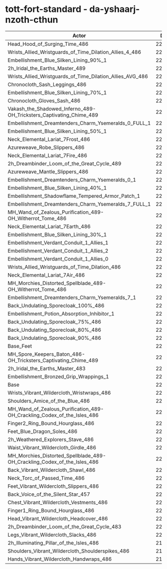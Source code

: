 # tott-fort-standard - da-yshaarj-nzoth-cthun
| Actor | DPS | Increase |
|---|:---:|:---:|
|Head_Hood_of_Surging_Time_486|225819|2.08%|
|Wrists_Allied_Wristguards_of_Time_Dilation_Allies_4_486|224877|1.66%|
|Embellishment_Blue_Silken_Lining_90%_1|224699|1.58%|
|2h_Iridal_the_Earths_Master_489|224273|1.38%|
|Wrists_Allied_Wristguards_of_Time_Dilation_Allies_AVG_486|224246|1.37%|
|Chronocloth_Sash_Leggings_486|224060|1.29%|
|Embellishment_Blue_Silken_Lining_70%_1|224033|1.28%|
|Chronocloth_Gloves_Sash_486|223645|1.10%|
|Vakash_the_Shadowed_Inferno_489-OH_Tricksters_Captivating_Chime_489|223425|1.00%|
|Embellishment_Dreamtenders_Charm_Ysemeralds_0_FULL_1|223422|1.00%|
|Embellishment_Blue_Silken_Lining_50%_1|223265|0.93%|
|Neck_Elemental_Lariat_7Frost_486|223247|0.92%|
|Azureweave_Robe_Slippers_486|223198|0.90%|
|Neck_Elemental_Lariat_7Fire_486|223169|0.89%|
|2h_Dreambinder_Loom_of_the_Great_Cycle_489|222937|0.78%|
|Azureweave_Mantle_Slippers_486|222877|0.75%|
|Embellishment_Dreamtenders_Charm_Ysemeralds_0_1|222866|0.75%|
|Embellishment_Blue_Silken_Lining_40%_1|222841|0.74%|
|Embellishment_Shadowflame_Tempered_Armor_Patch_1|222809|0.72%|
|Embellishment_Dreamtenders_Charm_Ysemeralds_7_FULL_1|222721|0.68%|
|MH_Wand_of_Zealous_Purification_489-OH_Witherrot_Tome_486|222709|0.68%|
|Neck_Elemental_Lariat_7Earth_486|222705|0.68%|
|Embellishment_Blue_Silken_Lining_30%_1|222506|0.59%|
|Embellishment_Verdant_Conduit_1_Allies_1|222352|0.52%|
|Embellishment_Verdant_Conduit_1_Allies_2|222300|0.49%|
|Embellishment_Verdant_Conduit_1_Allies_0|222297|0.49%|
|Wrists_Allied_Wristguards_of_Time_Dilation_486|222261|0.48%|
|Neck_Elemental_Lariat_7Air_486|222242|0.47%|
|MH_Morchies_Distorted_Spellblade_489-OH_Witherrot_Tome_486|222196|0.45%|
|Embellishment_Dreamtenders_Charm_Ysemeralds_7_1|222141|0.42%|
|Back_Undulating_Sporecloak_100%_486|221962|0.34%|
|Embellishment_Potion_Absorption_Inhibitor_1|221891|0.31%|
|Back_Undulating_Sporecloak_75%_486|221871|0.30%|
|Back_Undulating_Sporecloak_80%_486|221855|0.29%|
|Back_Undulating_Sporecloak_90%_486|221836|0.28%|
|Base_Feet|221507|0.13%|
|MH_Spore_Keepers_Baton_486-OH_Tricksters_Captivating_Chime_489|221455|0.11%|
|2h_Iridal_the_Earths_Master_483|221390|0.08%|
|Embellishment_Bronzed_Grip_Wrappings_1|221313|0.05%|
|Base|221210|0.00%|
|Wrists_Vibrant_Wildercloth_Wristwraps_486|221163|-0.02%|
|Shoulders_Amice_of_the_Blue_486|221160|-0.02%|
|MH_Wand_of_Zealous_Purification_489-OH_Crackling_Codex_of_the_Isles_486|221135|-0.03%|
|Finger2_Ring_Bound_Hourglass_486|221079|-0.06%|
|Feet_Blue_Dragon_Soles_486|220982|-0.10%|
|2h_Weathered_Explorers_Stave_486|220941|-0.12%|
|Waist_Vibrant_Wildercloth_Girdle_486|220875|-0.15%|
|MH_Morchies_Distorted_Spellblade_489-OH_Crackling_Codex_of_the_Isles_486|220794|-0.19%|
|Back_Vibrant_Wildercloth_Shawl_486|220790|-0.19%|
|Neck_Torc_of_Passed_Time_486|220672|-0.24%|
|Feet_Vibrant_Wildercloth_Slippers_486|220636|-0.26%|
|Back_Voice_of_the_Silent_Star_457|220484|-0.33%|
|Chest_Vibrant_Wildercloth_Vestments_486|220445|-0.35%|
|Finger1_Ring_Bound_Hourglass_486|220444|-0.35%|
|Head_Vibrant_Wildercloth_Headcover_486|220316|-0.40%|
|2h_Dreambinder_Loom_of_the_Great_Cycle_483|220217|-0.45%|
|Legs_Vibrant_Wildercloth_Slacks_486|220000|-0.55%|
|2h_Illuminating_Pillar_of_the_Isles_486|219995|-0.55%|
|Shoulders_Vibrant_Wildercloth_Shoulderspikes_486|219936|-0.58%|
|Hands_Vibrant_Wildercloth_Handwraps_486|219769|-0.65%|
